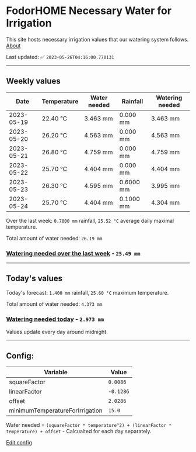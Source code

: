 # FodorHOME Necessary Water for Irrigation

This site hosts necessary irrigation values that our watering system follows. [About](https://github.com/redyau/irrigation)

Last updated: ✅ `2023-05-26T04:16:00.770131`

---

## Weekly values

| Date | Temperature | Water needed | Rainfall | Watering needed |
|-----|-----|-----|-----|-----|
| 2023-05-19 | 22.40 °C | 3.463 mm | 0.000 mm | 3.463 mm |
| 2023-05-20 | 26.20 °C | 4.563 mm | 0.000 mm | 4.563 mm |
| 2023-05-21 | 26.80 °C | 4.759 mm | 0.000 mm | 4.759 mm |
| 2023-05-22 | 25.70 °C | 4.404 mm | 0.000 mm | 4.404 mm |
| 2023-05-23 | 26.30 °C | 4.595 mm | 0.6000 mm | 3.995 mm |
| 2023-05-24 | 25.70 °C | 4.404 mm | 0.1000 mm | 4.304 mm |


Over the last week: `0.7000 mm` rainfall, `25.52 °C` average daily maximal temperature.

Total amount of water needed: `26.19 mm`

### [Watering needed over the last week](lastweek.txt) - `25.49 mm`

---

## Today's values

Today's forecast: `1.400 mm` rainfall, `25.60 °C` maximum temperature.

Total amount of water needed: `4.373 mm`

### [Watering needed today](today.txt) - `2.973 mm`

Values update every day around midnight.

---

## Config:

| Variable | Value |
|-----|-----|
| squareFactor | `0.0086` |
| linearFactor | `-0.1286` |
| offset | `2.0286` |
| minimumTemperatureForIrrigation | `15.0` |

Water needed = `(squareFactor * temperature^2) + (linearFactor * temperature) + offset` - Calcualted for each day separately.

[Edit config](https://github.com/RedyAu/irrigation/edit/main/config.json)
